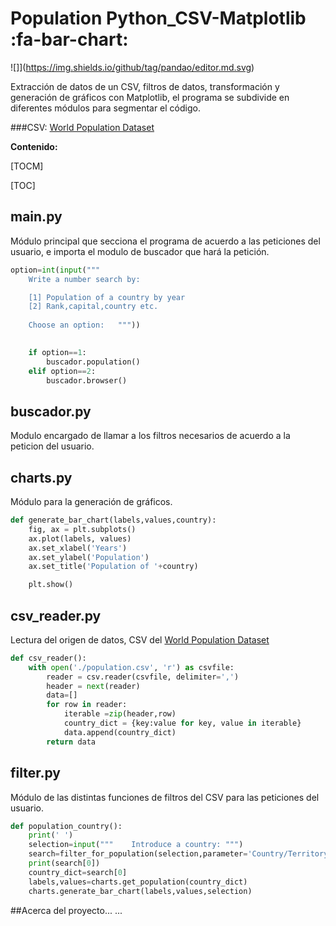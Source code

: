 # Population Python_CSV-Matplotlib :fa-bar-chart:

![]](https://img.shields.io/github/tag/pandao/editor.md.svg) 

Extracción de datos de un CSV, filtros de datos, transformación y generación de gráficos con Matplotlib, el programa se subdivide en diferentes módulos para segmentar el código.

###CSV:
[World Population Dataset](https://www.kaggle.com/datasets/iamsouravbanerjee/world-population-dataset "World Population Dataset")

**Contenido:**

[TOCM]

[TOC]
## main.py
Módulo principal que secciona el programa de acuerdo a las peticiones del usuario, e importa el modulo de buscador que hará la petición.

```python
option=int(input("""
	Write a number search by:

    [1] Population of a country by year
    [2] Rank,capital,country etc.
        
    Choose an option:   """))
    

	if option==1:
		buscador.population()
	elif option==2:
		buscador.browser()
```

## buscador.py
Modulo encargado de llamar a los filtros necesarios de acuerdo a la peticion del usuario.

## charts.py
Módulo para la generación de gráficos.

```python
def generate_bar_chart(labels,values,country):
    fig, ax = plt.subplots()
    ax.plot(labels, values)
    ax.set_xlabel('Years')
    ax.set_ylabel('Population')
    ax.set_title('Population of '+country)

    plt.show()
```

## csv_reader.py
Lectura del origen de datos, CSV del [World Population Dataset](https://www.kaggle.com/datasets/iamsouravbanerjee/world-population-dataset "World Population Dataset")
```python
def csv_reader():
    with open('./population.csv', 'r') as csvfile:
        reader = csv.reader(csvfile, delimiter=',')
        header = next(reader)
        data=[]       
        for row in reader:
            iterable =zip(header,row)
            country_dict = {key:value for key, value in iterable}
            data.append(country_dict)
        return data
```

## filter.py
Módulo de las distintas funciones de filtros del CSV para las peticiones del usuario.
```python
def population_country():
    print(' ')
    selection=input("""    Introduce a country: """)
    search=filter_for_population(selection,parameter='Country/Territory')
    print(search[0])
    country_dict=search[0]
    labels,values=charts.get_population(country_dict)
    charts.generate_bar_chart(labels,values,selection)
```

##Acerca del proyecto...
...